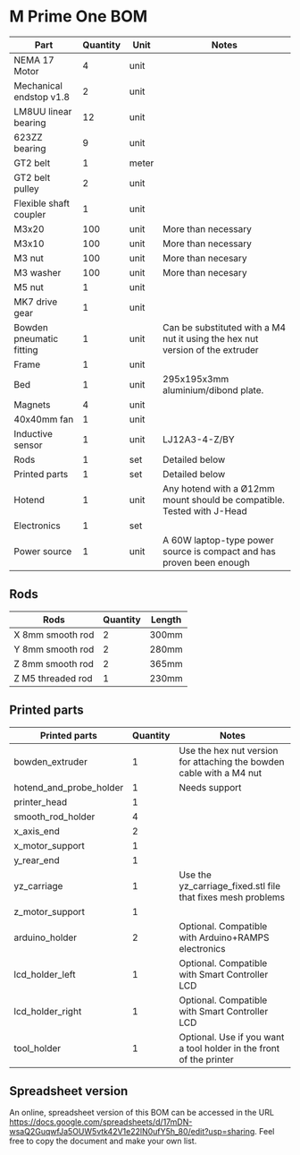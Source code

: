 # M Prime One BOM

|           Part           | Quantity |  Unit |                                     Notes                                     |
| ------------------------ | -------- | ----- | ----------------------------------------------------------------------------- |
| NEMA 17 Motor            |        4 | unit  |                                                                               |
| Mechanical endstop v1.8  |        2 | unit  |                                                                               |
| LM8UU linear bearing     |       12 | unit  |                                                                               |
| 623ZZ bearing            |        9 | unit  |                                                                               |
| GT2 belt                 |        1 | meter |                                                                               |
| GT2 belt pulley          |        2 | unit  |                                                                               |
| Flexible shaft coupler   |        1 | unit  |                                                                               |
| M3x20                    |      100 | unit  | More than necessary                                                           |
| M3x10                    |      100 | unit  | More than necessary                                                           |
| M3 nut                   |      100 | unit  | More than necesary                                                            |
| M3 washer                |      100 | unit  | More than necesary                                                            |
| M5 nut                   |        1 | unit  |                                                                               |
| MK7 drive gear           |        1 | unit  |                                                                               |
| Bowden pneumatic fitting |        1 | unit  | Can be substituted with a M4 nut it using the hex nut version of the extruder |
| Frame                    |        1 | unit  |                                                                               |
| Bed                      |        1 | unit  | 295x195x3mm aluminium/dibond plate.                                            |
| Magnets                  |        4 | unit  |                                                                               |
| 40x40mm fan              |        1 | unit  |                                                                               |
| Inductive sensor         |        1 | unit  | LJ12A3-4-Z/BY                                                                 |
| Rods                     |        1 | set   | Detailed below                                                                |
| Printed parts            |        1 | set   | Detailed below                                                                |
| Hotend                   |        1 | unit  | ‎Any hotend with a Ø12mm mount should be compatible. Tested with J-Head       |
| Electronics              |        1 | set   |                                                                               |
| Power source             |        1 | unit  | A 60W laptop-type power source is compact and has proven been enough          |

## Rods
			
|        Rods       | Quantity | Length |
| ----------------- | -------- | ------ |
| X 8mm smooth rod  |        2 | 300mm  |
| Y 8mm smooth rod  |        2 | 280mm  |
| Z 8mm smooth rod  |        2 | 365mm  |
| Z M5 threaded rod |        1 | 230mm  |
			
## Printed parts
	
|      Printed parts      | Quantity |                                Notes                                 |
| ----------------------- | -------- | -------------------------------------------------------------------- |
| bowden_extruder         |        1 | Use the hex nut version for attaching the bowden cable with a M4 nut |
| hotend_and_probe_holder |        1 | Needs support                                                        |
| printer_head            |        1 |                                                                      |
| smooth_rod_holder       |        4 |                                                                      |
| x_axis_end              |        2 |                                                                      |
| x_motor_support         |        1 |                                                                      |
| y_rear_end              |        1 |                                                                      |
| yz_carriage             |        1 | Use the yz_carriage_fixed.stl file that fixes mesh problems          |
| z_motor_support         |        1 |                                                                      |
| arduino_holder          |        2 | Optional. Compatible with Arduino+RAMPS electronics                  |
| lcd_holder_left         |        1 | Optional. Compatible with Smart Controller LCD                       |
| lcd_holder_right        |        1 | Optional. Compatible with Smart Controller LCD                       |
| tool_holder             |        1 | Optional. Use if you want a tool holder in the front of the printer  |

## Spreadsheet version

An online, spreadsheet version of this BOM can be accessed in the URL https://docs.google.com/spreadsheets/d/17mDN-wsaQ2GuqwfJa5OUW5vtk42V1e22lN0ufY5h_80/edit?usp=sharing. Feel free to copy the document and make your own list.
